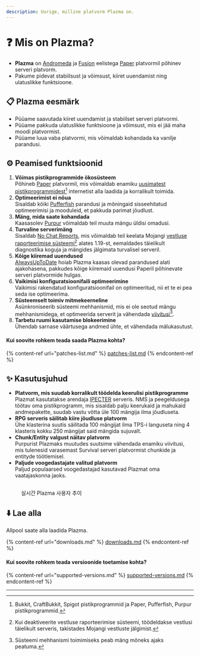 ```yaml
---
description: Uurige, milline platvorm Plazma on.
---
```


# ❓ Mis on Plazma?

- **Plazma** on [Andromeda](https://github.com/EarendelArchived/Andromeda) ja [Fusion](https://github.com/RuinedTechnologyUnify/Fusion) eelistega [Paper](https://github.com/PaperMC/Paper) platvormil põhinev serveri platvorm.
- Pakume pidevat stabiilsust ja võimsust, kiiret uuendamist ning ulatuslikke funktsioone.

## 📋 Plazma eesmärk <a href="#id-1" id="id-1"></a>

- Püüame saavutada kiiret uuendamist ja stabiilset serveri platvormi.
- Püüame pakkuda ulatuslikke funktsioone ja võimsust, mis ei jää maha moodi platvormist.
- Püüame luua vaba platvormi, mis võimaldab kohandada ka vanilje parandusi.

## ⚙️ Peamised funktsioonid <a href="#id-2" id="id-2"></a>

1. **Võimas pistikprogrammide ökosüsteem**\
   Põhineb [Paper](https://github.com/PaperMC/Paper) platvormil, mis võimaldab enamiku [uusimatest pistikprogrammidest](#user-content-fn-1)[^1] internetist alla laadida ja korralikult toimida.
2. **Optimeerimist ei nõua**\
   Sisaldab kõiki [Pufferfish](https://github.com/pufferfish-gg/Pufferfish) parandusi ja mõningaid sisseehitatud optimeerimisi ja mooduleid, et pakkuda parimat jõudlust.
3. **Mäng, mida saate kohandada**\
   Kaasasolev [Purpur](https://github.com/PurpurMC/Purpur) võimaldab teil muuta mängu üldisi omadusi.
4. **Turvaline serverimäng**\
   Sisaldab [No Chat Reports](https://github.com/Aizistral-Studios/No-Chat-Reports), mis võimaldab teil keelata Mojangi [vestluse raporteerimise süsteemi](#user-content-fn-3)[^3] alates 1.19-st, eemaldades täielikult diagnostika koguja ja mängides jälgimata turvalisel serveril.
5. **Kõige kiiremad uuendused**\
   [AlwaysUpToDate](https://github.com/PlazmaMC/AlwaysUpToDate) hoiab Plazma kaasas olevad parandused alati ajakohasena, pakkudes kõige kiiremaid uuendusi Paperil põhinevate serveri platvormide hulgas.
6. **Vaikimisi konfiguratsioonifaili optimeerimine**\
   Vaikimisi rakendatud konfiguratsioonifail on optimeeritud, nii et te ei pea seda ise optimeerima.
7. **Süsteemselt toimiv mitmekeerneline**\
   Asünkroniseerib süsteemi mehhanismid, mis ei ole seotud mängu mehhanismidega, et optimeerida serverit ja vähendada [viivitusi](#user-content-fn-4)[^4].
8. **Tarbetu ruumi kasutamise blokeerimine**\
   Ühendab sarnase väärtusega andmed ühte, et vähendada mälukasutust.

#### Kui soovite rohkem teada saada Plazma kohta? <a href="#etc-1" id="etc-1"></a>

{% content-ref url="patches-list.md" %}
[patches-list.md](patches-list.md)
{% endcontent-ref %}

## ✨ Kasutusjuhud <a href="#id-3" id="id-3"></a>

- **Platvorm, mis suudab korralikult töödelda keerulisi pistikprogramme**\
  Plazmat kasutatakse arendaja [IPECTER](https://github.com/IPECTER) serveris. NMS ja peegeldusega töötav oma pistikprogramm, mis sisaldab palju keerukaid ja mahukaid andmepakette, suudab vastu võtta üle 100 mängija ilma jõudluseta.
- **RPG serveris säilitab kiire jõudluse platvorm**\
  Ühe klasterina suutis säilitada 100 mängijat ilma TPS-i languseta ning 4 klasteris kokku 250 mängijat said mängida sujuvalt.
- **Chunk/Entity valgust näitav platvorm**\
  Purpurist Plazmaks muutudes suutsime vähendada enamiku viivitusi, mis tulenesid varasemast Survival serveri platvormist chunkide ja entityde töötlemisel.
- **Paljude voogedastajate valitud platvorm**\
  Paljud populaarsed voogedastajad kasutavad Plazmat oma vaatajaskonna jaoks.

<figure>
   <img src="https://badge.plazmamc.org/internal/bstats" alt="">
   
   <figcaption><p>실시간 Plazma 사용자 추이</p></figcaption>
</figure>

## ⬇️ Lae alla

Allpool saate alla laadida Plazma.

{% content-ref url="downloads.md" %}
[downloads.md](downloads.md)
{% endcontent-ref %}

#### Kui soovite rohkem teada versioonide toetamise kohta?

{% content-ref url="supported-versions.md" %}
[supported-versions.md](supported-versions.md)
{% endcontent-ref %}

***

[^1]: Bukkit, CraftBukkit, Spigot pistikprogrammid ja Paper, Pufferfish, Purpur pistikprogrammid.

[^2]: Allpool Microsoft Corporation.

[^3]: Kui deaktiveerite vestluse raporteerimise süsteemi, töödeldakse vestlusi täielikult serveris, takistades Mojangi vestluste jälgimist.

[^4]: Süsteemi mehhanismi toimimiseks peab mäng mõneks ajaks peatuma.
